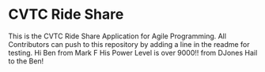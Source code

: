 CVTC Ride Share
=============

This is the CVTC Ride Share Application for Agile Programming.
All Contributors can push to this repository by adding a line in the readme for testing.
Hi Ben from Mark F
His Power Level is over 9000!! from DJones
Hail to the Ben!
